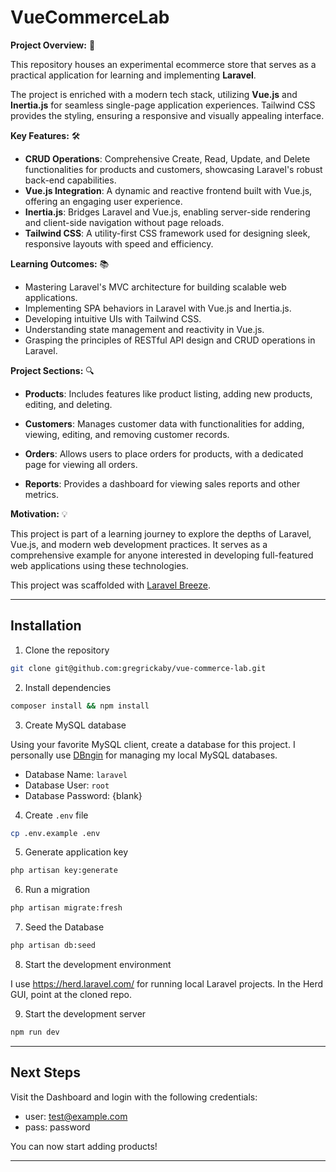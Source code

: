 # VueCommerceLab

**Project Overview:** 🚀

This repository houses an experimental ecommerce store that serves as a practical application for learning and implementing **Laravel**.

The project is enriched with a modern tech stack, utilizing **Vue.js** and **Inertia.js** for seamless single-page application experiences. Tailwind CSS provides the styling, ensuring a responsive and visually appealing interface.

**Key Features:** 🛠

-   **CRUD Operations**: Comprehensive Create, Read, Update, and Delete functionalities for products and customers, showcasing Laravel's robust back-end capabilities.
-   **Vue.js Integration**: A dynamic and reactive frontend built with Vue.js, offering an engaging user experience.
-   **Inertia.js**: Bridges Laravel and Vue.js, enabling server-side rendering and client-side navigation without page reloads.
-   **Tailwind CSS**: A utility-first CSS framework used for designing sleek, responsive layouts with speed and efficiency.

**Learning Outcomes:** 📚

-   Mastering Laravel's MVC architecture for building scalable web applications.
-   Implementing SPA behaviors in Laravel with Vue.js and Inertia.js.
-   Developing intuitive UIs with Tailwind CSS.
-   Understanding state management and reactivity in Vue.js.
-   Grasping the principles of RESTful API design and CRUD operations in Laravel.

**Project Sections:** 🔍

-   **Products**: Includes features like product listing, adding new products, editing, and deleting.

-   **Customers**: Manages customer data with functionalities for adding, viewing, editing, and removing customer records.

-   **Orders**: Allows users to place orders for products, with a dedicated page for viewing all orders.

-   **Reports**: Provides a dashboard for viewing sales reports and other metrics.

**Motivation:** 💡

This project is part of a learning journey to explore the depths of Laravel, Vue.js, and modern web development practices. It serves as a comprehensive example for anyone interested in developing full-featured web applications using these technologies.

This project was scaffolded with [Laravel Breeze](https://laravel.com/docs/10.x/starter-kits#breeze-and-inertia).

---

## Installation

1. Clone the repository

```bash
git clone git@github.com:gregrickaby/vue-commerce-lab.git
```

2. Install dependencies

```bash
composer install && npm install
```

3. Create MySQL database

Using your favorite MySQL client, create a database for this project. I personally use [DBngin](https://github.com/TablePlus/DBngin) for managing my local MySQL databases.

-   Database Name: `laravel`
-   Database User: `root`
-   Database Password: {blank}

4. Create `.env` file

```bash
cp .env.example .env
```

5. Generate application key

```bash
php artisan key:generate
```

6. Run a migration

```bash
php artisan migrate:fresh
```

7. Seed the Database

```bash
php artisan db:seed
```

8. Start the development environment

I use <https://herd.laravel.com/> for running local Laravel projects. In the Herd GUI, point at the cloned repo.

9. Start the development server

```bash
npm run dev
```

---

## Next Steps

Visit the Dashboard and login with the following credentials:

-   user: <test@example.com>
-   pass: password

You can now start adding products!

---
